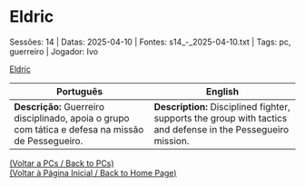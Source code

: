 
# Eldric

Sessões: 14 | Datas: 2025-04-10 | Fontes: s14_-_2025-04-10.txt | Tags: pc, guerreiro | Jogador: Ivo

[Eldric](eldric.png)

| Português | English |
|-----------|---------|
| **Descrição:** Guerreiro disciplinado, apoia o grupo com tática e defesa na missão de Pessegueiro. | **Description:** Disciplined fighter, supports the group with tactics and defense in the Pessegueiro mission. |

[(Voltar a PCs / Back to PCs)](pcs.md)  
[(Voltar à Página Inicial / Back to Home Page)](home.md)

